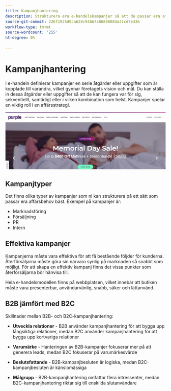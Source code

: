 ```yaml
---
title: Kampanjhantering
description: Strukturera era e-handelskampanjer så att de passar era affärsbehov.
source-git-commit: 226f1925d9ca628c94b67a86888084a21cd7e336
workflow-type: tm+mt
source-wordcount: '255'
ht-degree: 0%

---
```



# Kampanjhantering

I e-handeln definierar kampanjer en serie åtgärder eller uppgifter som är kopplade till varandra, vilket gynnar företagets vision och mål. Du kan ställa in dessa åtgärder eller uppgifter så att de kan fungera var för sig, sekventiellt, samtidigt eller i vilken kombination som helst. Kampanjer spelar en viktig roll i en affärsstrategi.

![Exempel på kampanjbild](../../assets/playbooks/campaign-example.png)

## Kampanjtyper

Det finns olika typer av kampanjer som ni kan strukturera på ett sätt som passar era affärsbehov bäst. Exempel på kampanjer är:

- Marknadsföring
- Försäljning
- PR
- Intern

## Effektiva kampanjer

Kampanjerna måste vara effektiva för att få bestående följder för kunderna. Återförsäljarna måste göra sin närvaro synlig på marknaden så snabbt som möjligt. För att skapa en effektiv kampanj finns det vissa punkter som återförsäljarna bör hänvisa till.

Hela e-handelsmodellen finns på webbplatsen, vilket innebär att butiken måste vara presenterbar, användarvänlig, snabb, säker och lättanvänd.

## B2B jämfört med B2C

Skillnader mellan B2B- och B2C-kampanjhantering:

- **Utveckla relationer** - B2B använder kampanjhantering för att bygga upp långsiktiga relationer, medan B2C använder kampanjhantering för att bygga upp kortvariga relationer

- **Varumärke** - Hanteringen av B2B-kampanjer fokuserar mer på att generera leads, medan B2C fokuserar på varumärkesvärde

- **Beslutsfattande** - B2B-kampanjbesluten är logiska, medan B2C-kampanjbesluten är känslomässiga

- **Målgrupp** - B2B-kampanjhantering omfattar flera intressenter, medan B2C-kampanjhantering riktar sig till enskilda slutanvändare
